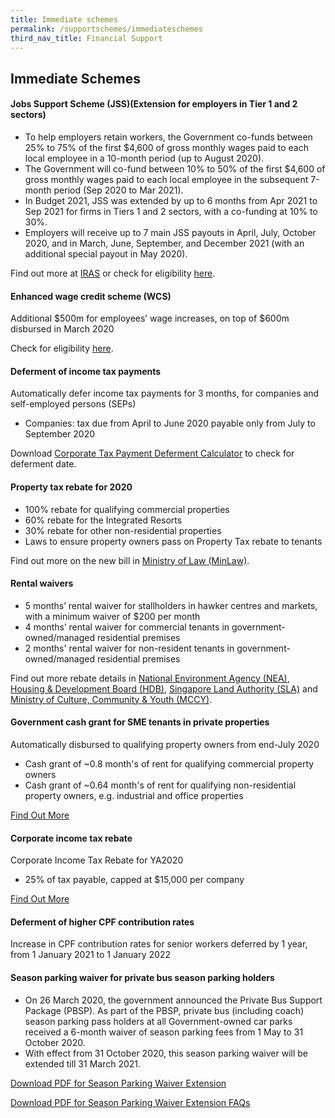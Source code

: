 ```yaml
---
title: Immediate schemes
permalink: /supportschemes/immediateschemes
third_nav_title: Financial Support
---
```


## Immediate Schemes

#### Jobs Support Scheme (JSS)(Extension for employers in Tier 1 and 2 sectors)

* To help employers retain workers, the Government co-funds between 25% to 75% of the first $4,600 of gross monthly wages paid to each local employee in a 10-month period (up to August 2020).
* The Government will co-fund between 10% to 50% of the first $4,600 of gross monthly wages paid to each local employee in the subsequent 7-month period (Sep 2020 to Mar 2021).
* In Budget 2021, JSS was extended by up to 6 months from Apr 2021 to Sep 2021 for firms in Tiers 1 and 2 sectors, with a co-funding at 10% to 30%.
* Employers will receive up to 7 main JSS payouts in April, July, October 2020, and in March, June, September, and December 2021 (with an additional special payout in May 2020).

Find out more at <a href="https://go.gov.sg/jss" target="_blank">IRAS</a> or check for eligibility <a href="https://go.gov.sg/jsseligibility" target="_blank">here</a>.

#### Enhanced wage credit scheme (WCS)

Additional $500m for employees’ wage increases, on top of $600m disbursed in March 2020

Check for eligibility <a href="https://go.gov.sg/wcseligibility" target="_blank">here</a>.

#### Deferment of income tax payments

Automatically defer income tax payments for 3 months, for companies and self-employed persons (SEPs)
  * Companies: tax due from April to June 2020 payable only from July to September 2020

Download <a href="https://go.gov.sg/defercal" target="_blank">Corporate Tax Payment Deferment Calculator</a> to check for deferment date.

#### Property tax rebate for 2020

* 100% rebate for qualifying commercial properties
* 60% rebate for the Integrated Resorts
* 30% rebate for other non-residential properties
* Laws to ensure property owners pass on Property Tax rebate to tenants

Find out more on the new bill in <a href="https://go.gov.sg/newbill" target="_blank">Ministry of Law (MinLaw)</a>.

#### Rental waivers

* 5 months’ rental waiver for stallholders in hawker centres and markets, with a minimum waiver of $200 per month
* 4 months’ rental waiver for commercial tenants in government-owned/managed residential premises
* 2 months' rental waiver for non-resident tenants in government-owned/managed residential premises

Find out more rebate details in <a href="https://go.gov.sg/nearebate" target="_blank">National Environment Agency (NEA)</a>, <a href="https://go.gov.sg/hdbrebate" target="_blank">Housing & Development Board (HDB)</a>, <a href="https://go.gov.sg/slarebate" target="_blank">Singapore Land Authority (SLA)</a> and <a href="https://go.gov.sg/nacadvisory" target="_blank">Ministry of Culture, Community & Youth (MCCY)</a>.

#### Government cash grant for SME tenants in private properties

Automatically disbursed to qualifying property owners from end-July 2020
  * Cash grant of ~0.8 month's of rent for qualifying commercial property owners
  * Cash grant of ~0.64 month's of rent for qualifying non-residential property owners, e.g. industrial and office properties

<a href="https://go.gov.sg/smecashgrant" target="_blank">Find Out More</a>

#### Corporate income tax rebate

Corporate Income Tax Rebate for YA2020
  * 25% of tax payable, capped at $15,000 per company

<a href="https://go.gov.sg/corporateincometax" target="_blank">Find Out More</a>

#### Deferment of higher CPF contribution rates

Increase in CPF contribution rates for senior workers deferred by 1 year, from 1 January 2021 to 1 January 2022

#### Season parking waiver for private bus season parking holders

* On 26 March 2020, the government announced the Private Bus Support Package (PBSP). As part of the PBSP, private bus (including coach) season parking pass holders at all Government-owned car parks received a 6-month waiver of season parking fees from 1 May to 31 October 2020.
* With effect from 31 October 2020, this season parking waiver will be extended till 31 March 2021.

<a href="/images/govassist/MR08420_Extension of Season Parking Waiver for Private Bus Season Parking Holders.pdf" target="_blank">Download PDF for Season Parking Waiver Extension</a>

<a href="/images/govassist/FAQs_Extension of Season Parking Waiver for Private Bus Season Parking Holders.pdf" target="_blank">Download PDF for Season Parking Waiver Extension FAQs</a>
